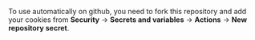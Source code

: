 To use automatically on github, you need to fork this repository and add your
cookies from **Security** -> **Secrets and variables** -> **Actions** -> **New repository secret**.
